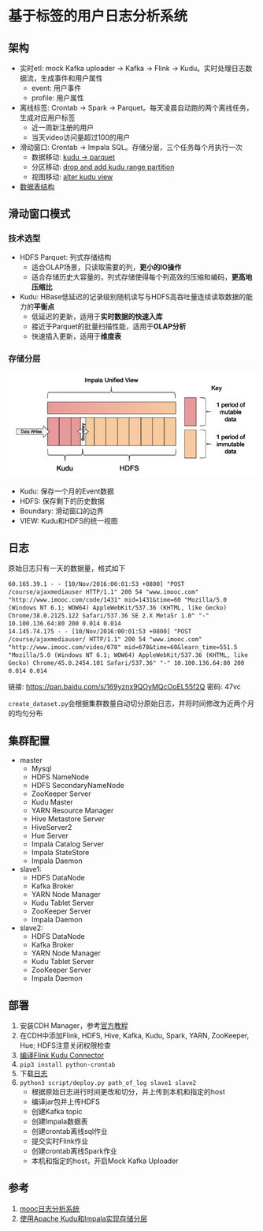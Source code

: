 # 基于标签的用户日志分析系统

## 架构
- 实时etl: mock Kafka uploader -> Kafka -> Flink -> Kudu。实时处理日志数据流，生成事件和用户属性
  - event: 用户事件
  - profile: 用户属性
- 离线标签: Crontab -> Spark -> Parquet。每天凌晨自动跑的两个离线任务，生成对应用户标签
  - 近一周新注册的用户
  - 当天video访问量超过100的用户
- 滑动窗口: Crontab -> Impala SQL。存储分层，三个任务每个月执行一次
  - 数据移动: [kudu -> parquet](sql/window_data_move.sql)
  - 分区移动: [drop and add kudu range partition](sql/window_partition_shift.sql)
  - 视图移动: [alter kudu view](sql/window_view_alter.sql)
- [数据表结构](sql/impala.sql)

## 滑动窗口模式
### 技术选型
- HDFS Parquet: 列式存储结构
  - 适合OLAP场景，只读取需要的列，**更小的IO操作**
  - 适合存储历史大容量的，列式存储使得每个列高效的压缩和编码，**更高地压缩比**
- Kudu: HBase低延迟的记录级别随机读写与HDFS高吞吐量连续读取数据的能力的**平衡点**
  - 低延迟的更新，适用于**实时数据的快速入库**
  - 接近于Parquet的批量扫描性能，适用于**OLAP分析**
  - 快速插入更新，适用于**维度表**

### 存储分层
![](img/pic1.jpg)
- Kudu: 保存一个月的Event数据
- HDFS: 保存剩下的历史数据
- Boundary: 滑动窗口的边界
- VIEW: Kudu和HDFS的统一视图

## 日志
原始日志只有一天的数据量，格式如下
```
60.165.39.1 - - [10/Nov/2016:00:01:53 +0800] "POST /course/ajaxmediauser HTTP/1.1" 200 54 "www.imooc.com" "http://www.imooc.com/code/1431" mid=1431&time=60 "Mozilla/5.0 (Windows NT 6.1; WOW64) AppleWebKit/537.36 (KHTML, like Gecko) Chrome/38.0.2125.122 Safari/537.36 SE 2.X MetaSr 1.0" "-" 10.100.136.64:80 200 0.014 0.014
14.145.74.175 - - [10/Nov/2016:00:01:53 +0800] "POST /course/ajaxmediauser/ HTTP/1.1" 200 54 "www.imooc.com" "http://www.imooc.com/video/678" mid=678&time=60&learn_time=551.5 "Mozilla/5.0 (Windows NT 6.1; WOW64) AppleWebKit/537.36 (KHTML, like Gecko) Chrome/45.0.2454.101 Safari/537.36" "-" 10.100.136.64:80 200 0.014 0.014
```
链接: https://pan.baidu.com/s/169yznx9QOyMQcOoEL55f2Q  密码: 47vc

`create_dataset.py`会根据集群数量自动切分原始日志，并将时间修改为近两个月的均匀分布

## 集群配置
- master
    - Mysql
    - HDFS NameNode
    - HDFS SecondaryNameNode
    - ZooKeeper Server
    - Kudu Master
    - YARN Resource Manager
    - Hive Metastore Server
    - HiveServer2
    - Hue Server
    - Impala Catalog Server
    - Impala StateStore
    - Impala Daemon
- slave1:
    - HDFS DataNode
    - Kafka Broker
    - YARN Node Manager
    - Kudu Tablet Server
    - ZooKeeper Server
    - Impala Daemon
- slave2:
    - HDFS DataNode
    - Kafka Broker
    - YARN Node Manager
    - Kudu Tablet Server
    - ZooKeeper Server
    - Impala Daemon

## 部署
1. 安装CDH Manager，参考[官方教程](https://docs.cloudera.com/documentation/enterprise/6/6.0/topics/installation.html)
2. 在CDH中添加Flink, HDFS, Hive, Kafka, Kudu, Spark, YARN, ZooKeeper, Hue; HDFS注意关闭权限检查
3. [编译Flink Kudu Connector](https://github.com/apache/bahir-flink)
4. `pip3 install python-crontab`
5. 下载[日志](#日志)
6. `python3 script/deploy.py path_of_log slave1 slave2`
    - 根据原始日志进行时间更改和切分，并上传到本机和指定的host
    - 编译jar包并上传HDFS
    - 创建Kafka topic
    - 创建Impala数据表
    - 创建crontab离线sql作业
    - 提交实时Flink作业
    - 创建crontab离线Spark作业
    - 本机和指定的host，开启Mock Kafka Uploader
 
## 参考
1. [mooc日志分析系统](https://github.com/whirlys/BigData-In-Practice/tree/master/ImoocLogAnalysis)
2. [使用Apache Kudu和Impala实现存储分层](https://my.oschina.net/dabird/blog/3051625)